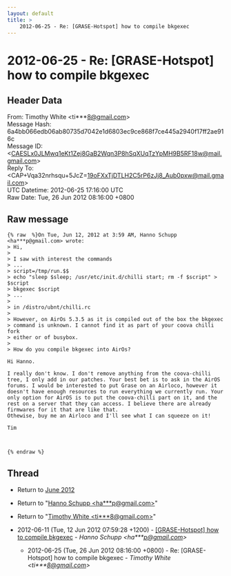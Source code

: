 ```yaml
---
layout: default
title: >
    2012-06-25 - Re: [GRASE-Hotspot] how to compile bkgexec
---
```


# 2012-06-25 - Re: [GRASE-Hotspot] how to compile bkgexec

## Header Data

From: Timothy White \<ti***8@gmail.com\><br>
Message Hash: 6a4bb066edb06ab80735d7042e1d6803ec9ce868f7ce445a2940f17ff2ae916c<br>
Message ID: \<CAESLx0JLMwq1eKt1Zej8GaB2Wqn3P8hSqXUqTzYpMH9B5RF18w@mail.gmail.com\><br>
Reply To: \<CAP+Vqa32nrhsqu+5JcZ=19oFXxTjDTLH2C5rP6zJj8_Aub0pxw@mail.gmail.com\><br>
UTC Datetime: 2012-06-25 17:16:00 UTC<br>
Raw Date: Tue, 26 Jun 2012 08:16:00 +0800<br>

## Raw message

```
{% raw  %}On Tue, Jun 12, 2012 at 3:59 AM, Hanno Schupp <ha***p@gmail.com> wrote:
> Hi,
>
> I saw with interest the commands
> ...
> script=/tmp/run.$$
> echo "sleep $sleep; /usr/etc/init.d/chilli start; rm -f $script" > $script
> bkgexec $script
> ...
>
> in /distro/ubnt/chilli.rc
>
> However, on AirOs 5.3.5 as it is compiled out of the box the bkgexec
> command is unknown. I cannot find it as part of your coova chilli fork
> either or of busybox.
>
> How do you compile bkgexec into AirOs?

Hi Hanno.

I really don't know. I don't remove anything from the coova-chilli
tree, I only add in our patches. Your best bet is to ask in the AirOS
forums. I would be interested to put Grase on an Airloco, however it
doesn't have enough resources to run everything we currently run. Your
only option for AirOS is to put the coova-chilli part on it, and the
rest on a server that they can access. I believe there are already
firmwares for it that are like that.
Othewise, buy me an Airloco and I'll see what I can squeeze on it!

Tim



{% endraw %}
```

## Thread

+ Return to [June 2012](/archive/2012/06)

+ Return to "[Hanno Schupp <ha***p<span>@</span>gmail.com>](/authors/ha___p_at_gmail_com)"
+ Return to "[Timothy White <ti***8<span>@</span>gmail.com>](/authors/ti___8_at_gmail_com)"

+ 2012-06-11 (Tue, 12 Jun 2012 07:59:28 +1200) - [[GRASE-Hotspot] how to compile bkgexec](/archive/2012/06/1985ed3c6af3fe2a252ad309343b105acefff4c48ebdb659fb8894c529730373) - _Hanno Schupp \<ha***p@gmail.com\>_
  + 2012-06-25 (Tue, 26 Jun 2012 08:16:00 +0800) - Re: [GRASE-Hotspot] how to compile bkgexec - _Timothy White \<ti***8@gmail.com\>_

